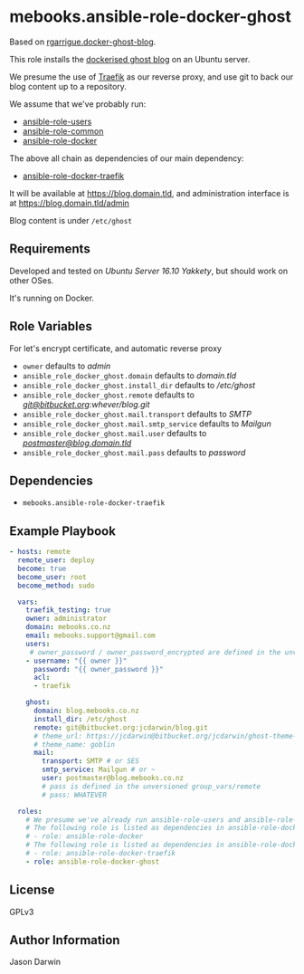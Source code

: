 mebooks.ansible-role-docker-ghost
=================================

Based on [rgarrigue.docker-ghost-blog](https://github.com/rgarrigue/ansible-role-docker-ghost-blog).

This role installs the [dockerised ghost blog](https://github.com/jcdarwin/docker-ghost-alpine) on an Ubuntu server.

We presume the use of [Traefik](traefik.io) as our reverse proxy, and use git to back our blog content up to a repository.

We assume that we've probably run:

* [ansible-role-users](https://github.com/jcdarwin/ansible-role-users)
* [ansible-role-common](https://github.com/jcdarwin/ansible-role-common)
* [ansible-role-docker](https://github.com/jcdarwin/ansible-role-docker)

The above all chain as dependencies of our main dependency:

* [ansible-role-docker-traefik](https://github.com/jcdarwin/ansible-role-docker-traefik)

It will be available at https://blog.domain.tld, and administration interface is at https://blog.domain.tld/admin

Blog content is under `/etc/ghost`

Requirements
------------

Developed and tested on *Ubuntu Server 16.10 Yakkety*, but should work on other OSes.

It's running on Docker.

Role Variables
--------------

For let's encrypt certificate, and automatic reverse proxy

- `owner`  defaults to *admin*
- `ansible_role_docker_ghost.domain` defaults to *domain.tld*
- `ansible_role_docker_ghost.install_dir` defaults to */etc/ghost*
- `ansible_role_docker_ghost.remote` defaults to *git@bitbucket.org:whever/blog.git*
- `ansible_role_docker_ghost.mail.transport` defaults to *SMTP*
- `ansible_role_docker_ghost.mail.smtp_service` defaults to *Mailgun*
- `ansible_role_docker_ghost.mail.user` defaults to *postmaster@blog.domain.tld*
- `ansible_role_docker_ghost.mail.pass` defaults to *password*

Dependencies
------------

- `mebooks.ansible-role-docker-traefik`

Example Playbook
----------------

```yml
- hosts: remote
  remote_user: deploy
  become: true
  become_user: root
  become_method: sudo

  vars:
    traefik_testing: true
    owner: administrator
    domain: mebooks.co.nz
    email: mebooks.support@gmail.com
    users:
     # owner_password / owner_password_encrypted are defined in the unversioned group_vars/remote
    - username: "{{ owner }}"
      password: "{{ owner_password }}"
      acl:
      - traefik

    ghost:
      domain: blog.mebooks.co.nz
      install_dir: /etc/ghost
      remote: git@bitbucket.org:jcdarwin/blog.git
      # theme_url: https://jcdarwin@bitbucket.org/jcdarwin/ghost-theme-goblin.git
      # theme_name: goblin
      mail:
        transport: SMTP # or SES
        smtp_service: Mailgun # or ~
        user: postmaster@blog.mebooks.co.nz
		# pass is defined in the unversioned group_vars/remote
        # pass: WHATEVER

  roles:
    # We presume we've already run ansible-role-users and ansible-role-common
    # The following role is listed as dependencies in ansible-role-docker-traefik/meta/main.yml:
    # - role: ansible-role-docker
    # The following role is listed as dependencies in ansible-role-docker-ghost/meta/main.yml:
    # - role: ansible-role-docker-traefik
    - role: ansible-role-docker-ghost
```

License
-------

GPLv3

Author Information
------------------

Jason Darwin
